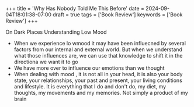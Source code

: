 +++
title = 'Why Has Nobody Told Me This Before'
date = 2024-09-04T18:01:38-07:00
draft = true
tags = ['Book Review']
keywords = ['Book Review']
+++

On Dark Places
Understanding Low Mood

- When we experience lo wmood it may have been influecned by several factors from our internal and external world. But when we understand what those influences are, we can use that knowledge to shift it in the directiona we want it to go
- We have more over to influence our emotions than we thought
- When dealing with mood , it is not all in your head, it is also your body state, your relationships, your past and present, your living conditions and lifestyle. It is everything that I do and don't do, my diet, my thoughts, my movements and my memories. Not simply a product of my brain
